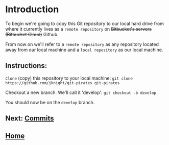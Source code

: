 # Introduction

To begin we're going to copy this Git repository to our local hard drive from where 
it currently lives as a `remote repository` on <strike>Bitbucket's servers (Bitbucket Cloud)</strike>
Github.

From now on we'll refer to a `remote repository` as any repository located away from our local machine and a `local repository` as our local machine.

## Instructions:
`Clone` (copy) this repository to your local machine:
`git clone https://github.com/jknight/git-pirates git-pirates`

Checkout a new branch. We'll call it 'develop': 
`git checkout -b develop`

You should now be on the `develop` branch.

## **Next: [Commits](Commits.md)**  

## **[Home](https://github.com/jknight/git-pirates)**
